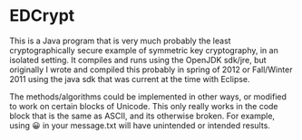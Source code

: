 # EDCrypt
This is a Java program that is very much probably the least cryptographically secure example of symmetric key cryptography, in an isolated setting. It compiles and runs using the OpenJDK sdk/jre, but originally I wrote and compiled this probably in spring of 2012 or Fall/Winter 2011 using the java sdk that was current at the time with Eclipse.

The methods/algorithms could be implemented in other ways, or modified to work on certain blocks of Unicode. This only really works in the code block that is the same as ASCII, and its otherwise broken. For example, using 😀 in your message.txt will have unintended or intended results. 
